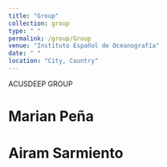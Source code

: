 ```yaml
---
title: "Group"
collection: group
type: " "
permalink: /group/Group
venue: "Instituto Español de Oceanografía"
date: " "
location: "City, Country"
---
```


ACUSDEEP GROUP

Marian Peña
======

Airam Sarmiento
======


